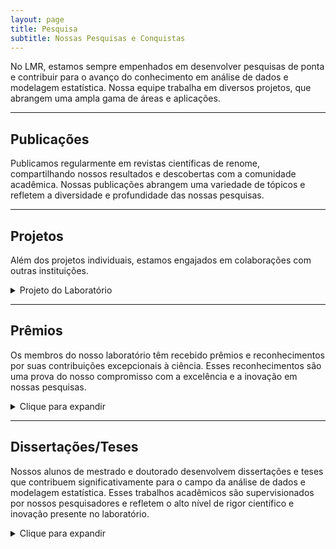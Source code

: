 ```yaml
---
layout: page
title: Pesquisa
subtitle: Nossas Pesquisas e Conquistas
---
```


No LMR, estamos sempre empenhados em desenvolver pesquisas de ponta e contribuir para o avanço do conhecimento em análise de dados e modelagem estatística. Nossa equipe trabalha em diversos projetos, que abrangem uma ampla gama de áreas e aplicações.

----

## Publicações  <i class="fa-solid fa-file-lines"></i>

Publicamos regularmente em revistas científicas de renome, compartilhando nossos resultados e descobertas com a comunidade acadêmica. Nossas publicações abrangem uma variedade de tópicos e refletem a diversidade e profundidade das nossas pesquisas.

----

## Projetos <i class="fa-solid fa-diagram-project"></i>

Além dos projetos individuais, estamos engajados em colaborações com outras instituições.

<details>
  <summary>Projeto do Laboratório</summary>
  <ul>
    <li> <strong>Modelos de regressão paramétrico e semi-paramétrico sob a classe de distribuições misturas de escala skew-normal.</strong>
	  <em>Integrantes:</em> Larissa Avila Matos / Filidor Vilca Labra - Coordenador / Caio Lucidius Naberezny Azevedo.
    <em>Financiador(es):</em> Fundação de Amparo à Pesquisa do Estado de São Paulo - Auxílio financeiro.
    <em> Descrição: </em> Modelos de regressão paramétrica e semi-paramétrica representam duas grandes áreas no contexto de modelagem, que têm encontrado aplicações em diferentes áreas. O objetivo deste projeto é considerar modelos de regressão na presença de efeitos aleatórios, que seguem distribuições na família das distribuições escala mistura skew-normal (Branco e Dey, 2001), que são usados efetivamente em estimação robusta na presença de observações extremas. Os principais modelos de regressão que serão considerados são: i) modelo linear misto, ii) modelo com error nas variáveis e iii) modelo de regressão da Teoria de Resposta ao Item (TRI). Para os dois primeiros modelos de regressão são considerados estudos de estimação e análise de diagnóstico, considerando estruturas paramétricas e semi-paramétricas (com resposta censurada). A regressão semi-paramétrica refere-se à incorporação flexível de relações funcionais não-lineares em análise de regressão. Por outro lado, no modelos de regressão da TRI, usado mais frequente em avaliações de traços latentes testes psicométricos, os modelos propostos são baseado em distribuição assimétricas centradas. Estimação são estudados sob um ponto de vista frequentista e Bayesiana. Os objetivos específicos são descritos com mais detalhes no corpo do projeto. </li>
    </ul>
</details>

----

## Prêmios <i class="fa-solid fa-trophy" style='font-size:20px'></i>

Os membros do nosso laboratório têm recebido prêmios e reconhecimentos por suas contribuições excepcionais à ciência. Esses reconhecimentos são uma prova do nosso compromisso com a excelência e a inovação em nossas pesquisas.

<details>
  <summary>Clique para expandir</summary>
  <ul>
    <li> O trabalho <em>On moments of folded and truncated multivariate extended skew-normal distributions</em> do aluno <strong>Christian E. Galarza</strong> recebeu o prêmio Best LACSC 2019 Paper Award no 4th Latin American Conference for Statistical Computing. </li>

    <li> O trabalho <em>Truncated moments of selection elliptical distributions with applications in robust modelling of HIV longitudinal censored data</em> do aluno <strong>Christian E. Galarza</strong> recebeu o prêmio ISI-IBS Young Ambassadors na International Biometrics Conference (IBC 2020).</li>

    <li> O trabalho <em>Objective Bayesian analysis for the spatial Student-t regression model</em> do aluno <strong>José Alejandro Ordoñez</strong> ganhou o prêmio do melhor pôster no XV Brazilian Meeting of Bayesian Statistics.</li>

    <li> A dissertação de mestrado da aluna <strong>Katherine Andreina Loor Valeriano</strong> ganhou menção honrosa no Concurso de Dissertação de Mestrado do Simpósio Nacional de Probabilidade e Estatística.</li>

    <li> O trabalho <em>Canonical fundamental skew-t linear mixed models</em> da aluna <strong>Fernanda Lang Schumacher</strong> foi um dos vencedores do prêmio Student competition in association with the Conference in Honour of Fred Smith & Chris Skinner.</li>

    <li> A dissertação de mestrado da aluna <strong>Áurea Fonseca Lopes Galindo</strong> ganhou segundo lugar no Concurso de Melhor Dissertação de Mestrado do 24o Simpósio Nacional de Probabilidade e Estatística. </li>

    <li> A dissertação de mestrado do aluno <strong>Matheus Oliveira de Castro</strong> ganhou segundo lugar no Concurso de Melhor Dissertação de Mestrado do 25o Simpósio Nacional de Probabilidade e Estatística. </li>
</ul>
</details>

----

## Dissertações/Teses <i class="fa-solid fa-book" style='font-size:20px'></i>

Nossos alunos de mestrado e doutorado desenvolvem dissertações e teses que contribuem significativamente para o campo da análise de dados e modelagem estatística. Esses trabalhos acadêmicos são supervisionados por nossos pesquisadores e refletem o alto nível de rigor científico e inovação presente no laboratório.

<details>
  <summary>Clique para expandir</summary>
  <ul>
    <li> Doutorado </li>  
    <ul>    
      <li> Amanda Merian Freitas Mendes. <emModelos de regressão quantílica paramétricos Bayesianos generalizados</em>. 2024. UNICAMP. </li>
      <li> Katherine Andreina Loor Valeriano. <emInferência para modelos com respostas censurados usando a distribuição Student-t e skew-t</em>. 2024. UNICAMP. </li>
      <li> Fernanda Lang Schumacher. <em>Robust linear mixed models for longitudinal data using skewed and heavy-tailed distributions</em>. 2021. UNICAMP. </li>
      <li> Jose Alejandro Ordoñez. <em>On Default Priors for Regression Analysis</em>. 2021. UNICAMP. </li>
      <li> Christian Eduardo Galarza Morales. <em>On Moments of doubly truncated multivariate distributions</em>. 2020. UNICAMP. </li>
      <li> Thalita do Bem Mattos. <em>Parametric and semiparametric mixed-effects models for longitudinal censored data</em>. 2020. UNICAMP. </li>
    </ul>
    <li> Mestrado </li>  
    <ul>
      <li> Letícia Bettine Infante. <em>An extension of the Inverse Gaussian regression model</em>. 2024. UNICAMP.</li>
      <li> Vitor Macedo Rocha. <em>Influence diagnostics in parametric mixed-effects models for longitudinal data using skew-normal distribution</em>. 2024. UNICAMP.</li>
      <li> Keyliane Travassos Almeida da Silva. <em>Diagnostic analysis in scale mixture of skew-normal linear mixed models</em>. 2023. UNICAMP. </li>
      <li> Matheus Oliveira de Castro. <em>Robust Quantile Regression Models for Limited Responses Using Finite Mixtures</em>. 2023. UNICAMP. </li>
      <li> Andreson Almeida Azevedo. <em>A distribuição Birnbaum-Saunders baseada na distribuição Laplace Assimétrica</em>. 2022.  UNICAMP. </li>
      <li> Áurea Fonseca Lopes Galindo. <em>Modelos semi-paramétricos para dados independentes e longitudinais com resposta limitada</em>. 2022. UNICAMP.  </li>
      <li> João Victor Bastos de Freitas. <em>Modelos semi-paramétricos para dados independentes e longitudinais baseados em Misturas de Escala Normal Assimétrica Centralizada</em>. 2022. UNICAMP. </li>
      <li> Katherine Andreina Loor Valeriano. <em>Inferência para dados espaço-temporais com respostas censuradas e faltantes</em>. 2019. UNICAMP.</li>
      <li> Marcela Nuñez Lemus. <em>Estimação e diagnóstico em modelos parcialmente lineares censurados sob distribuições de cauda pesada</em>. 2018. UNICAMP.</li>
    </ul>
    <li> Iniciação Científica </li>  
    <ul>    
      <li> Nathan Brusamarello De Souto. <em>Inferência para dados espaço-temporais com respostas censuradas e faltantes: Uma aplicação em dados meteorológicos</em>. 2020. UNICAMP.</li>
      <li> Paulo César de Oliveira Rodrigues. <em>Influência que os professores da educação infantil e fundamental I que gostam ou não de matemática exercem sobre seus alunos</em>. 2019. UNICAMP.</li>
    </ul>
  </ul>
</details>
